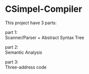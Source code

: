 # CSimpel-Compiler

This project have 3 parts:<br />

part 1:<br />
Scanner/Parser + Abstract Syntax Tree <br />

part 2:<br />
Semantic Analysis <br />

part 3:<br />
Three-address code <br />
